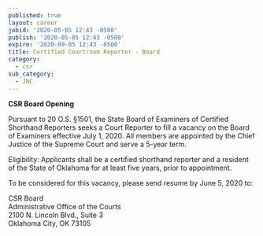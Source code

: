 ```yaml
---
published: true
layout: career
jobid: '2020-05-05 12:43 -0500'
publish: '2020-05-05 12:43 -0500'
expire: '2020-09-05 12:43 -0500'
title: Certified Courtroom Reporter - Board
category:
  - csr
sub_category:
  - JNC
---
```

**CSR Board Opening**  

Pursuant to 20 O.S. §1501, the State Board of Examiners of Certified Shorthand Reporters seeks a Court Reporter to fill a vacancy on the Board of Examiners effective July 1, 2020.  All members are appointed by the Chief Justice of the Supreme Court and serve a 5-year term.  

Eligibility:  Applicants shall be a certified shorthand reporter and a resident of the State of Oklahoma for at least five years, prior to appointment.  

To be considered for this vacancy, please send resume by June 5, 2020 to:  

CSR Board  
Administrative Office of the Courts  
2100 N. Lincoln Blvd., Suite 3  
Oklahoma City, OK  73105 
